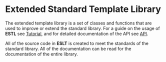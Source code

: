 # Extended Standard Template Library

The extended template library is a set of classes and functions that are used
to improve or extend the standard library. For a guide on the usage of **ESTL**
see [Tutorial](docs/source/tutorial/index.md), and for detailed documentation of the API
see [API](docs/source/api/index.md).

All of the source code in **ESLT** is created to meet the standards of the
standard library. All of the documentation can be read for the documentation of
the entire library.
